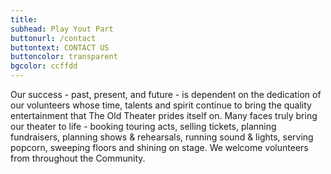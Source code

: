 ```yaml
---
title: 
subhead: Play Yout Part
buttonurl: /contact
buttontext: CONTACT US
buttoncolor: transparent
bgcolor: ccffdd
---
```



Our success - past, present, and future - is dependent on the dedication of our volunteers whose time, talents and spirit continue to bring the quality entertainment that The Old Theater prides itself on. Many faces truly bring our theater to life - booking touring acts, selling tickets, planning fundraisers, planning shows & rehearsals, running sound & lights, serving popcorn, sweeping floors and shining on stage. We welcome volunteers from throughout the Community.
